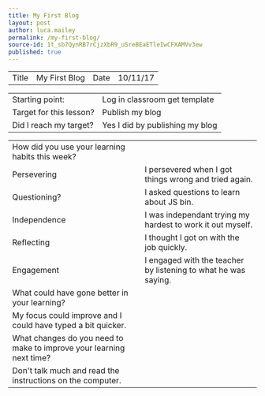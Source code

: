 ```yaml
---
title: My First Blog
layout: post
author: luca.mailey
permalink: /my-first-blog/
source-id: 1t_sb7QynRB7rCjzXbR9_uSreBEaETleIwCFXAMVv3ew
published: true
---
```

<table>
  <tr>
    <td>Title</td>
    <td>My First Blog</td>
    <td>Date</td>
    <td>10/11/17</td>
  </tr>
</table>


<table>
  <tr>
    <td>Starting point:</td>
    <td>Log in classroom get template</td>
  </tr>
  <tr>
    <td>Target for this lesson?</td>
    <td>Publish my blog</td>
  </tr>
  <tr>
    <td>Did I reach my target? </td>
    <td>Yes I did by publishing my blog</td>
  </tr>
</table>


<table>
  <tr>
    <td>How did you use your learning habits this week?</td>
    <td></td>
  </tr>
  <tr>
    <td>Persevering</td>
    <td>I persevered when I got things wrong and tried again.</td>
  </tr>
  <tr>
    <td>Questioning?</td>
    <td>I asked questions to learn about JS bin.</td>
  </tr>
  <tr>
    <td>Independence</td>
    <td>I was independant trying my hardest to work it out myself.</td>
  </tr>
  <tr>
    <td>Reflecting</td>
    <td>I thought I got on with the job quickly.</td>
  </tr>
  <tr>
    <td>Engagement</td>
    <td>I engaged with the teacher by listening to what he was saying. </td>
  </tr>
  <tr>
    <td>What could have gone better in your learning?</td>
    <td></td>
  </tr>
  <tr>
    <td>My focus could improve and I could have typed a bit quicker.</td>
    <td></td>
  </tr>
  <tr>
    <td>What changes do you need to make to improve your learning next time?</td>
    <td></td>
  </tr>
  <tr>
    <td>Don't talk much and read the instructions on the computer.</td>
    <td></td>
  </tr>
</table>


